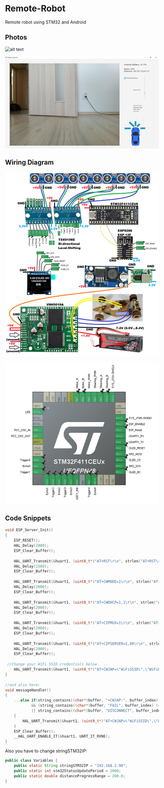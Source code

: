 # Remote-Robot
 Remote robot using STM32 and Android  
   
## Photos

![alt text](https://github.com/viktorvano/Remote-Robot/blob/main/Documents/IMG_20210620_173554_845.jpg?raw=true)  

![alt text](https://github.com/viktorvano/Remote-Robot/blob/main/Documents/app_screenshot.png?raw=true)  
     
   
 ## Wiring Diagram
![alt text](https://github.com/viktorvano/Remote-Robot/blob/main/Documents/schematics.png?raw=true)  
  
![alt text](https://github.com/viktorvano/Remote-Robot/blob/main/Documents/STM32F411CEU6.png?raw=true)  
  
  
## Code Snippets
  
```C
void ESP_Server_Init()
{
	ESP_RESET();
	HAL_Delay(2000);
	ESP_Clear_Buffer();

	HAL_UART_Transmit(&huart1, (uint8_t*)"AT+RST\r\n", strlen("AT+RST\r\n"), 100);
	HAL_Delay(1500);
	ESP_Clear_Buffer();

	HAL_UART_Transmit(&huart1, (uint8_t*)"AT+CWMODE=1\r\n", strlen("AT+CWMODE=1\r\n"), 100);
	HAL_Delay(2000);
	ESP_Clear_Buffer();

	HAL_UART_Transmit(&huart1, (uint8_t*)"AT+CWDHCP=1,1\r\n", strlen("AT+CWDHCP=1,1\r\n"), 100);
	HAL_Delay(2000);
	ESP_Clear_Buffer();

	HAL_UART_Transmit(&huart1, (uint8_t*)"AT+CIPMUX=1\r\n", strlen("AT+CIPMUX=1\r\n"), 100);
	HAL_Delay(2000);
	ESP_Clear_Buffer();

	HAL_UART_Transmit(&huart1, (uint8_t*)"AT+CIPSERVER=1,80\r\n", strlen("AT+CIPSERVER=1,80\r\n"), 100);
	HAL_Delay(2000);
	ESP_Clear_Buffer();

 //Change your WiFi SSID credentials below
	HAL_UART_Transmit(&huart1, (uint8_t*)"AT+CWJAP=\"WiFiSSID\",\"WiFiPASSWORD\"\r\n", strlen("AT+CWJAP=\"WiFiSSID\",\"WiFiPASSWORD\"\r\n"), 100);
}

//and also here:
void messageHandler()
{
	...else if(string_contains((char*)buffer, "+CWJAP:", buffer_index) != -1
			&& (string_contains((char*)buffer, "FAIL", buffer_index) != -1
			|| string_contains((char*)buffer, "DISCONNECT", buffer_index) != -1))
	{
		HAL_UART_Transmit(&huart1, (uint8_t*)"AT+CWJAP=\"WiFiSSID\",\"WiFiPASSWORD\"\r\n", strlen("AT+CWJAP=\"WiFiSSID\",\"WiFiPASSWORD\"\r\n"), 100);
	}
	ESP_Clear_Buffer();
	__HAL_UART_ENABLE_IT(&huart1, UART_IT_RXNE);
}

```  
  
Also you have to change stringSTM32IP:  
```Java
public class Variables {
    public static String stringSTM32IP = "192.168.2.90";
    public static int stm32StatusUpdatePeriod = 1000;
    public static double distanceProgressRange = 200.0;
}
```

